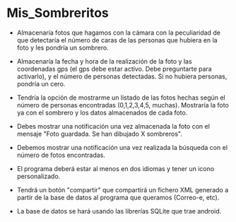 # Mis_Sombreritos

- Almacenaría fotos que hagamos con la cámara con la peculiaridad de que detectaría el número de caras de las personas que hubiera en la foto y les pondría un sombrero.

- Almacenaría la fecha y hora de la realización de la foto y las coordenadas gps (el gps debe estar activo. Debe preguntarte para activarlo), y el número de personas detectadas. Si no hubiera personas, pondría un cero.

- Tendría la opción de mostrarme un listado de las fotos hechas según el número de personas encontradas (0,1,2,3,4,5, muchas). Mostraría la foto ya con el sombrero y los datos almacenados de cada foto.

- Debes mostrar una notificación una vez almacenada la foto con el mensaje "Foto guardada. Se han dibujado X sombreros".

- Debemos mostrar una notificación una vez realizada la búsqueda con el número de fotos encontradas.

- El programa deberá estar al menos en dos idiomas y tener un icono personalizado.

- Tendrá un botón "compartir" que compartirá un fichero XML generado a partir de la base de datos al programa que queramos (Correo-e, etc).

- La base de datos se hará usando las librerías SQLite que trae android.

